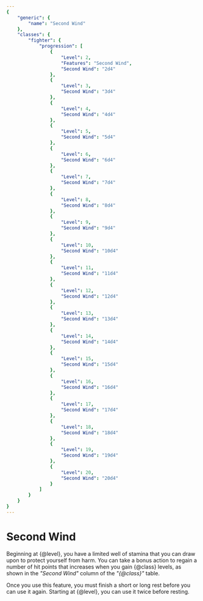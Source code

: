 ```yaml
---
{
	"generic": {
		"name": "Second Wind"
	},
	"classes": {
		"fighter": {
			"progression": [
				{
					"Level": 2,
					"Features": "Second Wind",
					"Second Wind": "2d4"
				},
				{
					"Level": 3,
					"Second Wind": "3d4"
				},
				{
					"Level": 4,
					"Second Wind": "4d4"
				},
				{
					"Level": 5,
					"Second Wind": "5d4"
				},
				{
					"Level": 6,
					"Second Wind": "6d4"
				},
				{
					"Level": 7,
					"Second Wind": "7d4"
				},
				{
					"Level": 8,
					"Second Wind": "8d4"
				},
				{
					"Level": 9,
					"Second Wind": "9d4"
				},
				{
					"Level": 10,
					"Second Wind": "10d4"
				},
				{
					"Level": 11,
					"Second Wind": "11d4"
				},
				{
					"Level": 12,
					"Second Wind": "12d4"
				},
				{
					"Level": 13,
					"Second Wind": "13d4"
				},
				{
					"Level": 14,
					"Second Wind": "14d4"
				},
				{
					"Level": 15,
					"Second Wind": "15d4"
				},
				{
					"Level": 16,
					"Second Wind": "16d4"
				},
				{
					"Level": 17,
					"Second Wind": "17d4"
				},
				{
					"Level": 18,
					"Second Wind": "18d4"
				},
				{
					"Level": 19,
					"Second Wind": "19d4"
				},
				{
					"Level": 20,
					"Second Wind": "20d4"
				}
			]
		}
	}
}
---
```

# Second Wind
Beginning at {@level}, you have a limited well of stamina that you can draw upon to protect yourself from harm.
You can take a bonus action to regain a number of hit points that increases when you gain {@class} levels, as shown in the *"Second Wind"* column of the *"{@class}"* table.

Once you use this feature, you must finish a short or long rest before you can use it again.
Starting at {@level}, you can use it twice before resting.
